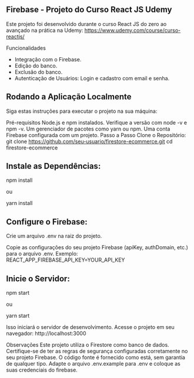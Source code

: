 ## Firebase - Projeto do Curso React JS Udemy
Este projeto foi desenvolvido durante o curso React JS do zero ao avançado na prática na Udemy: https://www.udemy.com/course/curso-reactjs/ 

Funcionalidades
- Integração com o Firebase.
- Edição do banco.
- Exclusão do banco.
- Autenticação de Usuários: Login e cadastro com email e senha.


## Rodando a Aplicação Localmente

Siga estas instruções para executar o projeto na sua máquina:

Pré-requisitos
Node.js e npm instalados. Verifique a versão com node -v e npm -v.
Um gerenciador de pacotes como yarn ou npm.
Uma conta Firebase configurada com um projeto.
Passo a Passo
Clone o Repositório:
git clone https://github.com/seu-usuario/firestore-ecommerce.git
cd firestore-ecommerce

## Instale as Dependências:

npm install

ou

yarn install

## Configure o Firebase:

Crie um arquivo .env na raiz do projeto.

Copie as configurações do seu projeto Firebase (apiKey, authDomain, etc.) para o arquivo .env.
Exemplo:
REACT_APP_FIREBASE_API_KEY=YOUR_API_KEY


## Inicie o Servidor:

npm start

ou

yarn start

Isso iniciará o servidor de desenvolvimento. Acesse o projeto em seu navegador: http://localhost:3000

Observações
Este projeto utiliza o Firestore como banco de dados. Certifique-se de ter as regras de segurança configuradas corretamente no seu projeto Firebase.
O código fonte é fornecido como está, sem garantia de qualquer tipo.
Adapte o arquivo .env.example para .env e coloque as suas credenciais do firebase.
